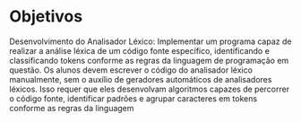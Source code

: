 # Objetivos
Desenvolvimento do Analisador Léxico: 
Implementar um programa capaz de realizar a análise léxica de um código fonte específico, identificando e classificando tokens conforme as regras da linguagem de programação em questão. Os alunos devem escrever o código do analisador léxico manualmente, sem o auxílio de geradores automáticos de analisadores léxicos. Isso requer que eles desenvolvam algoritmos capazes de percorrer o código fonte, identificar padrões e agrupar caracteres em tokens conforme as regras da linguagem

